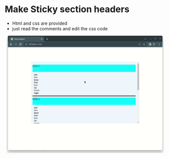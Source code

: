 # Make Sticky section headers

- Html and css are provided
- just read the comments and edit the css code

![sticky gif image](sticky.gif)
